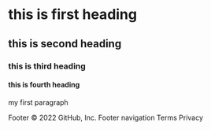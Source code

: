 <!DOCTYPE html>
<html>
<head>
<title> Page Title </title>
<body>
<h1> this is first heading </h1>
<h2> this is second heading </h2>
<h3> this is third heading </h3>
<h4> this is fourth heading </h4>
<p> my first paragraph </p>
</body>
</head>
</html>
Footer
© 2022 GitHub, Inc.
Footer navigation
Terms
Privacy
